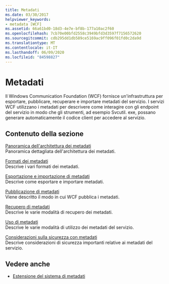 ```yaml
---
title: Metadati
ms.date: 03/30/2017
helpviewer_keywords:
- metadata [WCF]
ms.assetid: 66a61bd0-18d3-4e7e-bf8b-177a10ac2f60
ms.openlocfilehash: 7cb70e00bfd2558c3949bfd3d3597f7156572620
ms.sourcegitcommit: cdb295dd1db589ce5169ac9ff096f01fd0c2da9d
ms.translationtype: MT
ms.contentlocale: it-IT
ms.lasthandoff: 06/09/2020
ms.locfileid: "84598827"
---
```

# <a name="metadata"></a>Metadati
Il Windows Communication Foundation (WCF) fornisce un'infrastruttura per esportare, pubblicare, recuperare e importare metadati del servizio. I servizi WCF utilizzano i metadati per descrivere come interagire con gli endpoint del servizio in modo che gli strumenti, ad esempio Svcutil. exe, possano generare automaticamente il codice client per accedere al servizio.  
  
## <a name="in-this-section"></a>Contenuto della sezione  
 [Panoramica dell'architettura dei metadati](metadata-architecture-overview.md)  
 Panoramica dettagliata dell'architettura dei metadati.  
  
 [Formati dei metadati](metadata-formats.md)  
 Descrive i vari formati dei metadati.  
  
 [Esportazione e importazione di metadati](exporting-and-importing-metadata.md)  
 Descrive come esportare e importare metadati.  
  
 [Pubblicazione di metadati](publishing-metadata.md)  
 Viene descritto il modo in cui WCF pubblica i metadati.  
  
 [Recupero di metadati](retrieving-metadata.md)  
 Descrive le varie modalità di recupero dei metadati.  
  
 [Uso di metadati](using-metadata.md)  
 Descrive le varie modalità di utilizzo dei metadati del servizio.  
  
 [Considerazioni sulla sicurezza con metadati](security-considerations-with-metadata.md)  
 Descrive considerazioni di sicurezza importanti relative ai metadati del servizio.  
  
## <a name="see-also"></a>Vedere anche

- [Estensione del sistema di metadati](../extending/extending-the-metadata-system.md)
